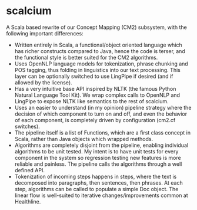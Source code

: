 scalcium
========

A Scala based rewrite of our Concept Mapping (CM2) subsystem, with the following important differences:

+ Written entirely in Scala, a functional/object oriented language which has richer constructs compared to Java, hence the code is terser, and the functional style is better suited for the CM2 algorithms.
+ Uses OpenNLP language models for tokenization, phrase chunking and POS tagging, thus folding in linguistics into our text processing. This layer can be optionally switched to use LingPipe if desired (and if allowed by the license).
+ Has a very intuitive base API inspired by NLTK (the famous Python Natural Language Tool Kit). We wrap complex calls to OpenNLP and LingPipe to expose NLTK like semantics to the rest of scalcium.
+ Uses an easier to understand (in my opinion) pipeline strategy where the decision of which component to turn on and off, and even the behavior of each component, is completely driven by configuration (cm2.cf switches).
+ The pipeline itself is a list of Functions, which are a first class concept in Scala, rather than Java objects which wrapped methods.
+ Algorithms are completely disjoint from the pipeline, enabling individual algorithms to be unit tested. My intent is to have unit tests for every component in the system so regression testing new features is more reliable and painless. The pipeline calls the algorithms through a well defined API.
+ Tokenization of incoming steps happens in steps, where the text is decomposed into paragraphs, then sentences, then phrases. At each step, algorithms can be called to populate a simple Doc object. The linear flow is well-suited to iterative changes/improvements common at Healthline.

